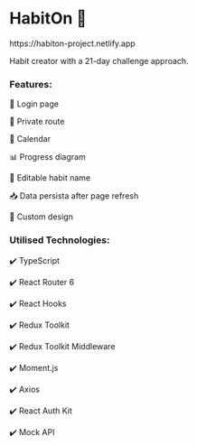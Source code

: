 <h1>HabitOn 💪</h1>
<p>https://habiton-project.netlify.app</p>
<p>Habit creator with a 21-day challenge approach.</p>

<h3>Features:</h3>
<p>🪪 Login page</p>
<p>🔐 Private route</p>
<p>📅 Calendar</p>
<p>📊 Progress diagram</p>
<p>📝 Editable habit name</p>
<p>📥 Data persista after page refresh</p>
<p>🎀 Custom design</p>

<h3>Utilised Technologies:</h3>
<p>✔️ TypeScript</p>
<p>✔️ React Router 6</p>
<p>✔️ React Hooks</p>
<p>✔️ Redux Toolkit</p>
<p>✔️ Redux Toolkit Middleware</p>
<p>✔️ Moment.js</p>
<p>✔️ Axios</p>
<p>✔️ React Auth Kit</p>
<p>✔️ Mock API</p>


